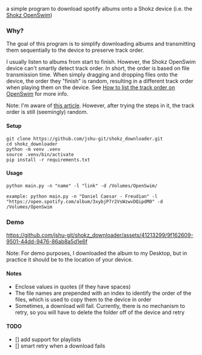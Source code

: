 a simple program to download spotify albums onto a Shokz device (i.e. the [Shokz OpenSwim](https://shokz.com/products/openswim))

### Why?

The goal of this program is to simplify downloading albums and transmitting them sequentially to the device to preserve track order.

I usually listen to albums from start to finish. However, the Shokz OpenSwim device can't smartly detect track order. In short, the order is based on file transmission time. When simply dragging and dropping files onto the device, the order they "finish" is random, resulting in a different track order when playing them on the device. See [How to list the track order on OpenSwim](https://intl.help.shokz.com/s/article/How-to-list-the-track-order-on-OpenSwim-formerly-Xtrainerz-17) for more info.

Note: I'm aware of [this article](https://en.help.shokz.com/s/get-article?urlName=how-to-list-tracks-order-EN). However, after trying the steps in it, the track order is still (seemingly) random.

#### Setup

```
git clone https://github.com/jshu-git/shokz_downloader.git
cd shokz_downloader
python -m venv .venv
source .venv/bin/activate
pip install -r requirements.txt
```

#### Usage

```
python main.py -n "name" -l "link" -d /Volumes/OpenSwim/

example: python main.py -n "Daniel Caesar - Freudian" -l "https://open.spotify.com/album/3xybjP7r2VsWzwvDQipdM0" -d /Volumes/OpenSwim
```

### Demo

https://github.com/jshu-git/shokz_downloader/assets/41213299/9f162609-9501-44dd-9476-86ab8a5d1e6f

Note: For demo purposes, I downloaded the album to my Desktop, but in practice it should be to the location of your device.

#### Notes

- Enclose values in quotes (if they have spaces)
- The file names are prepended with an index to identify the order of the files, which is used to copy them to the device in order
- Sometimes, a download will fail. Currently, there is no mechanism to retry, so you will have to delete the folder off of the device and retry

#### TODO

- [] add support for playlists
- [] smart retry when a download fails
